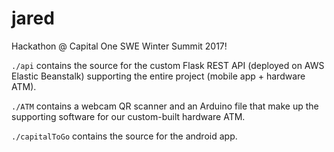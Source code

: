 # jared
Hackathon @ Capital One SWE Winter Summit 2017!

`./api` contains the source for the custom Flask REST API (deployed on AWS Elastic Beanstalk) supporting the entire project (mobile app + hardware ATM).

`./ATM` contains a webcam QR scanner and an Arduino file that make up the supporting software for our custom-built hardware ATM.

`./capitalToGo` contains the source for the android app.